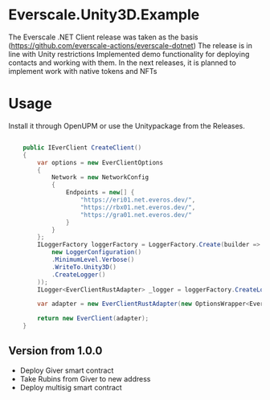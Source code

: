 # Everscale.Unity3D.Example


The Everscale .NET Client release was taken as the basis (https://github.com/everscale-actions/everscale-dotnet) The release is in line with Unity restrictions Implemented demo functionality for deploying contacts and working with them. In the next releases, it is planned to implement work with native tokens and NFTs

# Usage

Install it through OpenUPM or use the Unitypackage from the Releases.

```bash
```

```c#
    public IEverClient CreateClient()
    {
        var options = new EverClientOptions
        {
            Network = new NetworkConfig
            {
                Endpoints = new[] {
                    "https://eri01.net.everos.dev/",
                    "https://rbx01.net.everos.dev/",
                    "https://gra01.net.everos.dev/"
                }
            }
        };
        ILoggerFactory loggerFactory = LoggerFactory.Create(builder => builder.AddSerilog(
            new LoggerConfiguration()
            .MinimumLevel.Verbose()
            .WriteTo.Unity3D()
            .CreateLogger()
        ));
        ILogger<EverClientRustAdapter> _logger = loggerFactory.CreateLogger<EverClientRustAdapter>();

        var adapter = new EverClientRustAdapter(new OptionsWrapper<EverClientOptions>(options), _logger);

        return new EverClient(adapter);
    }
```

## Version from 1.0.0

- Deploy Giver smart contract
- Take Rubins from Giver to new address
- Deploy multisig smart contract

